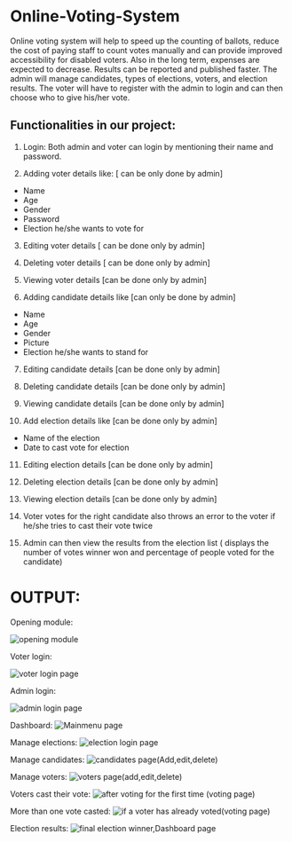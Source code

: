 # Online-Voting-System

Online voting system will help to speed up the counting of ballots, reduce the cost of paying staff to count votes manually and can provide improved accessibility for disabled voters. Also in the long term, expenses are expected to decrease. Results can be reported and published faster. The admin will manage candidates, types of elections, voters, and election results. The voter will have to register with the admin to login and can then choose who to give his/her vote.

## Functionalities in our project:

1)	Login: Both admin and voter can login by mentioning their name and password.

2)	Adding voter details like: [ can be only done by admin]

 *	Name
 *	Age
 *	Gender
 *	Password
 *	Election he/she wants to vote for

3)	Editing voter details [ can be done only by admin]

4)	Deleting voter details [ can be done only by admin]

5)	Viewing voter details [can be done only by admin] 

6)	Adding candidate details like [can only be done by admin]
 
 * Name
 * Age
 *	Gender
 *	Picture
 *	Election he/she wants to stand for 

7)	Editing candidate details [can be done only by admin]

8)	Deleting candidate details [can be done only by admin]

9)	Viewing candidate details [can be done only by admin]

10)	Add election details like [can be done only by admin]

 *	Name of the election
 *	Date to cast vote for election

11)	Editing election details [can be done only by admin]

12)	Deleting election details [can be done only by admin]

13)	Viewing election details [can be done only by admin] 

14)	Voter votes for the right candidate also throws an error to the voter if    he/she tries to cast their vote twice

15)	Admin can then view the results from the election list ( displays the number of votes winner won and percentage of people voted for the candidate)  

# OUTPUT:

Opening module:

![opening module](https://user-images.githubusercontent.com/68641946/183244096-b0d27dd4-acf9-469d-bb9f-1289d9afcd5f.jpeg)

Voter login:

![voter login page](https://user-images.githubusercontent.com/68641946/183244149-d1b429d5-7a3d-4c03-a9f4-a0bcea976ec8.PNG)

Admin login:

![admin login page](https://user-images.githubusercontent.com/68641946/183244176-e9d8b146-c912-49b5-b426-bae41da5a52f.jpeg)

Dashboard:
![Mainmenu page](https://user-images.githubusercontent.com/68641946/183244097-ae8bdaf3-1143-4f1e-ab58-9e206710280f.PNG)

Manage elections:
![election login page](https://user-images.githubusercontent.com/68641946/183244210-8fea897f-80cb-424c-aa29-c96230fe4b20.PNG)

Manage candidates:
![candidates page(Add,edit,delete)](https://user-images.githubusercontent.com/68641946/183244258-c7742251-24d9-40fc-9a3a-567455b46c8f.PNG)

Manage voters:
![voters page(add,edit,delete)](https://user-images.githubusercontent.com/68641946/183244235-331b7013-88bf-4ebe-8413-5a0cfc4e0e5f.PNG)

Voters cast their vote:
![after voting for the first time (voting page)](https://user-images.githubusercontent.com/68641946/183244281-a071b11e-69ac-44e9-9a19-58e16d94b762.PNG)

More than one vote casted:
![if a voter has already voted(voting page)](https://user-images.githubusercontent.com/68641946/183244301-6348446f-3132-4827-a6f6-90d065f1a8af.PNG)

Election results:
![final election winner,Dashboard page](https://user-images.githubusercontent.com/68641946/183244312-82d9cc91-7f2d-43c9-8c02-4735f75c6fa5.PNG)

